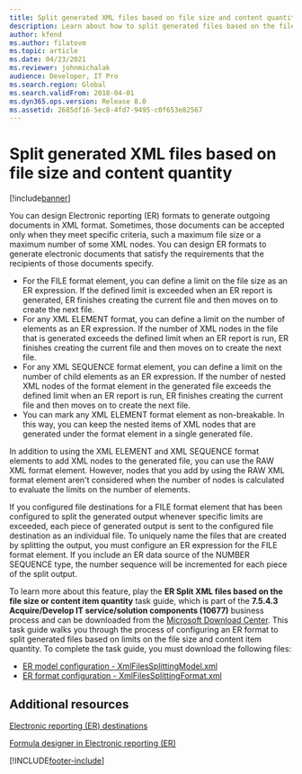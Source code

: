 ```yaml
---
title: Split generated XML files based on file size and content quantity
description: Learn about how to split generated files based on the file size and content item quantity, including additional resources.
author: kfend
ms.author: filatovm
ms.topic: article
ms.date: 04/23/2021
ms.reviewer: johnmichalak
audience: Developer, IT Pro
ms.search.region: Global
ms.search.validFrom: 2018-04-01
ms.dyn365.ops.version: Release 8.0
ms.assetid: 2685df16-5ec8-4fd7-9495-c0f653e82567
---
```


# Split generated XML files based on file size and content quantity

[!include[banner](../includes/banner.md)]

You can design Electronic reporting (ER) formats to generate outgoing documents in XML format. Sometimes, those documents can be accepted only when they meet specific criteria, such a maximum file size or a maximum number of some XML nodes. You can design ER formats to generate electronic documents that satisfy the requirements that the recipients of those documents specify.

- For the FILE format element, you can define a limit on the file size as an ER expression. If the defined limit is exceeded when an ER report is generated, ER finishes creating the current file and then moves on to create the next file.
- For any XML ELEMENT format, you can define a limit on the number of elements as an ER expression. If the number of XML nodes in the file that is generated exceeds the defined limit when an ER report is run, ER finishes creating the current file and then moves on to create the next file.
- For any XML SEQUENCE format element, you can define a limit on the number of child elements as an ER expression. If the number of nested XML nodes of the format element in the generated file exceeds the defined limit when an ER report is run, ER finishes creating the current file and then moves on to create the next file.
- You can mark any XML ELEMENT format element as non-breakable. In this way, you can keep the nested items of XML nodes that are generated under the format element in a single generated file.

In addition to using the XML ELEMENT and XML SEQUENCE format elements to add XML nodes to the generated file, you can use the RAW XML format element. However, nodes that you add by using the RAW XML format element aren't considered when the number of nodes is calculated to evaluate the limits on the number of elements.

If you configured file destinations for a FILE format element that has been configured to split the generated output whenever specific limits are exceeded, each piece of generated output is sent to the configured file destination as an individual file. To uniquely name the files that are created by splitting the output, you must configure an ER expression for the FILE format element. If you include an ER data source of the NUMBER SEQUENCE type, the number sequence will be incremented for each piece of the split output.

To learn more about this feature, play the **ER Split XML files based on the file size or content item quantity** task guide, which is part of the **7.5.4.3 Acquire/Develop IT service/solution components (10677)** business process and can be downloaded from the [Microsoft Download Center](https://go.microsoft.com/fwlink/?linkid=874684). This task guide walks you through the process of configuring an ER format to split generated files based on limits on the file size and content item quantity. To complete the task guide, you must download the following files:

- [ER model configuration -	XmlFilesSplittingModel.xml](https://download.microsoft.com/download/e/a/f/eaffe96a-22ec-4a32-898a-f4328c91c387/XmlFilesSplittingModel.xml)
- [ER format configuration - XmlFilesSplittingFormat.xml](https://download.microsoft.com/download/e/9/c/e9c5849b-8254-4cdf-bb00-4c2ebc72ddec/XmlFilesSplittingFormat.xml)

## Additional resources
[Electronic reporting (ER) destinations](electronic-reporting-destinations.md)

[Formula designer in Electronic reporting (ER)](general-electronic-reporting-formula-designer.md)


[!INCLUDE[footer-include](../../../includes/footer-banner.md)]
